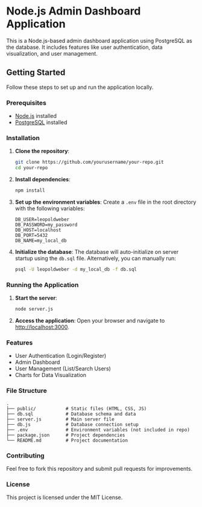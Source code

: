
# Node.js Admin Dashboard Application

This is a Node.js-based admin dashboard application using PostgreSQL as the database. It includes features like user authentication, data visualization, and user management.

## Getting Started

Follow these steps to set up and run the application locally.

### Prerequisites

- [Node.js](https://nodejs.org/) installed
- [PostgreSQL](https://www.postgresql.org/) installed

### Installation

1. **Clone the repository**:
   ```bash
   git clone https://github.com/yourusername/your-repo.git
   cd your-repo
   ```

2. **Install dependencies**:
   ```bash
   npm install
   ```

3. **Set up the environment variables**:
   Create a `.env` file in the root directory with the following variables:
   ```
   DB_USER=leopoldweber
   DB_PASSWORD=my_password
   DB_HOST=localhost
   DB_PORT=5432
   DB_NAME=my_local_db
   ```

4. **Initialize the database**:
   The database will auto-initialize on server startup using the `db.sql` file. Alternatively, you can manually run:
   ```bash
   psql -U leopoldweber -d my_local_db -f db.sql
   ```

### Running the Application

1. **Start the server**:
   ```bash
   node server.js
   ```

2. **Access the application**:
   Open your browser and navigate to [http://localhost:3000](http://localhost:3000).

### Features

- User Authentication (Login/Register)
- Admin Dashboard
- User Management (List/Search Users)
- Charts for Data Visualization

### File Structure

```
.
├── public/           # Static files (HTML, CSS, JS)
├── db.sql            # Database schema and data
├── server.js         # Main server file
├── db.js             # Database connection setup
├── .env              # Environment variables (not included in repo)
├── package.json      # Project dependencies
└── README.md         # Project documentation
```

### Contributing

Feel free to fork this repository and submit pull requests for improvements.

### License

This project is licensed under the MIT License.
